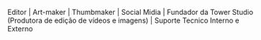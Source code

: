 Editor | Art-maker | Thumbmaker | Social Midia | Fundador da Tower Studio (Produtora de edição de vídeos e imagens) | Suporte Tecnico Interno e Externo
